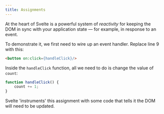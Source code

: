 ```yaml
---
title: Assignments
---
```


At the heart of Svelte is a powerful system of *reactivity* for keeping the DOM in sync with your application state — for example, in response to an event.

To demonstrate it, we first need to wire up an event handler. Replace line 9 with this:

```html
<button on:click={handleClick}/>
```

Inside the `handleClick` function, all we need to do is change the value of `count`:

```js
function handleClick() {
	count += 1;
}
```

Svelte 'instruments' this assignment with some code that tells it the DOM will need to be updated.
